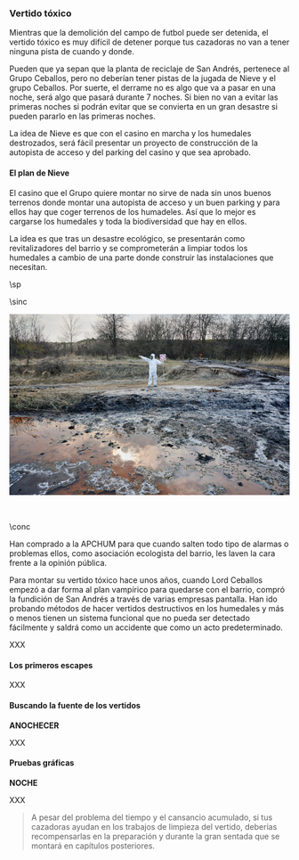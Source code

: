 ### Vertido tóxico

Mientras que la demolición del campo de futbol puede ser detenida, el vertido tóxico es muy difícil de detener porque tus cazadoras no van a tener ninguna pista de cuando y donde. 

Pueden que ya sepan que la planta de reciclaje de San Andrés, pertenece al Grupo Ceballos, pero no deberían tener pistas de la jugada de Nieve y el grupo Ceballos. Por suerte, el derrame no es algo que va a pasar en una noche, será algo que pasará durante 7 noches. Si bien no van a evitar las primeras noches si podrán evitar que se convierta en un gran desastre si pueden pararlo en las primeras noches.

La idea de Nieve es que con el casino en marcha y los humedales destrozados, será fácil presentar un proyecto de construcción de la autopista de acceso y del parking del casino y que sea aprobado.

#### El plan de Nieve

El casino que el Grupo quiere montar no sirve de nada sin unos buenos terrenos donde montar una autopista de acceso y un buen parking y para ellos hay que coger terrenos de los humadeles. Así que lo mejor es cargarse los humedales y toda la biodiversidad que hay en ellos.

La idea es que tras un desastre ecológico, se presentarán como revitalizadores del barrio y se comprometerán a limpiar todos los humedales a cambio de una parte donde construir las instalaciones que necesitan. 


\sp

\sinc

[![Scientist exploring territory emission area polluted water man in protective suit by ArtPhoto_studio](./assests/images/scientist-exploring-territory-emission-area-polluted-water-man-protective-suit.jpg "Scientist exploring territory emission area polluted water man in protective suit by ArtPhoto_studio")](https://www.freepik.com/free-photo/scientist-exploring-territory-emission-area-polluted-water-man-protective-suit_27070551.htm "Scientist exploring territory emission area polluted water man in protective suit by ArtPhoto_studio")

&nbsp;

\conc

Han comprado a la APCHUM para que cuando salten todo tipo de alarmas o problemas ellos, como asociación ecologista del barrio, les laven la cara frente a la opinión pública.

Para montar su vertido tóxico hace unos años, cuando Lord Ceballos empezó a dar forma al plan vampírico para quedarse con el barrio, compró la fundición de San Andrés a través de varias empresas pantalla. Han ido probando métodos de hacer vertidos destructivos en los humedales y más o menos tienen un sistema funcional que no pueda ser detectado fácilmente y saldrá como un accidente que como un acto predeterminado.

XXX

#### Los primeros escapes

XXX

#### Buscando la fuente de los vertidos

__ANOCHECER__

XXX

#### Pruebas gráficas

__NOCHE__

XXX


> A pesar del problema del tiempo y el cansancio acumulado, si tus cazadoras ayudan en los trabajos de limpieza del vertido, deberías recompensarlas en la preparación y durante la gran sentada que se montará en capítulos posteriores.
